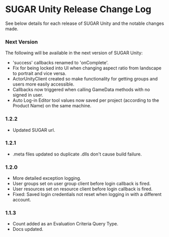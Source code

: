 # SUGAR Unity Release Change Log
See below details for each release of SUGAR Unity and the notable changes made.

### Next Version
The following will be available in the next version of SUGAR Unity:
- 'success' callbacks renamed to 'onComplete'.
- Fix for being locked into UI when changing aspect ratio from landscape to portrait and vice versa.
- ActorUnityClient created so make functionality for getting groups and users more easily accessible.
- Callbacks now triggered when calling GameData methods with no signed in user.
- Auto Log-in Editor tool values now saved per project (according to the Product Name) on the same machine. 

### 1.2.2
- Updated SUGAR url.

### 1.2.1
- .meta files updated so duplicate .dlls don't cause build failure.

### 1.2.0
- More detailed exception logging.
- User groups set on user group client before login callback is fired.
- User resources set on resource client before login callback is fired.
- Fixed: Saved login credentials not reset when logging in with a different account.

### 1.1.3
- Count added as an Evaluation Criteria Query Type.
- Docs updated.